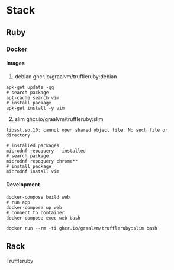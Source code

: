 # Stack
## Ruby
### Docker
#### Images
1. debian
ghcr.io/graalvm/truffleruby:debian

```
apk-get update -qq
# search package
apt-cache search vim
# install package
apk-get install -y vim
```

2. slim
ghcr.io/graalvm/truffleruby:slim
```
libssl.so.10: cannot open shared object file: No such file or directory
```

```
# installed packages
microdnf repoquery --installed
# search package
microdnf repoquery chrome**
# install package
microdnf install vim
```
#### Development
```
docker-compose build web
# run app
docker-compose up web
# connect to container
docker-compose exec web bash

docker run --rm -ti ghcr.io/graalvm/truffleruby:slim bash

```

## Rack
Truffleruby
